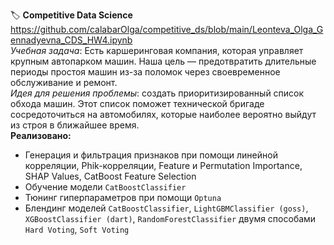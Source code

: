 🏷️ **Competitive Data Science**  
https://github.com/calabarOlga/competitive_ds/blob/main/Leonteva_Olga_Gennadyevna_CDS_HW4.ipynb  
*Учебная задача*: Есть каршеринговая компания, которая управляет крупным автопарком машин. Наша цель — предотвратить длительные периоды простоя машин из-за поломок через своевременное обслуживание и ремонт.  
*Идея для решения проблемы*: создать приоритизированный список обхода машин. Этот список поможет технической бригаде сосредоточиться на автомобилях, которые наиболее вероятно выйдут из строя в ближайшее время.  
**Реализовано:**
- Генерация и фильтрация признаков при помощи линейной корреляции, Phik-корреляции, Feature и Permutation Importance, SHAP Values, CatBoost Feature Selection
- Обучение модели `CatBoostClassifier`
- Тюнинг гиперпараметров при помощи `Optuna`
- Блендинг моделей `CatBoostClassifier`, `LightGBMClassifier (goss)`, `XGBoostClassifier (dart)`, `RandomForestClassifier` двумя способами `Hard Voting`, `Soft Voting`
